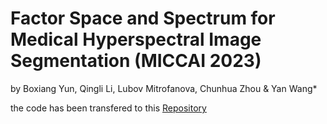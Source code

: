 # Factor Space and Spectrum for Medical Hyperspectral Image Segmentation (MICCAI 2023)
by Boxiang Yun, Qingli Li, Lubov Mitrofanova, Chunhua Zhou & Yan Wang*


the code has been transfered to this [Repository](https://github.com/DeepMed-Lab-ECNU/Dual-Stream-MHSI)
